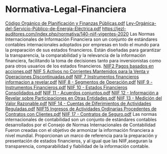 # Normativa-Legal-Financiera
[Código Orgánico de Planificación y Finanzas Públicas.pdf](https://github.com/Sofijara13/Normativa-Legal-Financiera/files/15110786/Codigo.Organico.de.Planificacion.y.Finanzas.Publicas.pdf)
[Ley-Orgánica-del-Servicio-Público-de-Energía-Eléctrica.pdf](https://github.com/Sofijara13/Normativa-Legal-Financiera/files/15110796/Ley-Organica-del-Servicio-Publico-de-Energia-Electrica.pdf)
https://jezl-auditores.com/index.php/normativa/140-niif-vigentes-2020 
Las Normas Internacionales de Información Financiera son un conjunto de estándares contables internacionales adoptados por empresas en todo el mundo para la preparación de sus estados financieros. Están diseñadas para garantizar la transparencia, la comparabilidad y la relevancia de la información financiera,  facilitando la toma de decisiones tanto para inversionistas como para otros usuarios de los estados financieros.
[NIIF2 Pagos basados en acciones.pdf](https://github.com/Sofijara13/Normativa-Legal-Financiera/files/15110904/NIIF2.Pagos.basados.en.acciones.pdf)
[NIIF 5 Activos no Corrientes Mantenidos para la Venta y Operaciones Discontinuadas.pdf](https://github.com/Sofijara13/Normativa-Legal-Financiera/files/15111037/NIIF.5.Activos.no.Corrientes.Mantenidos.para.la.Venta.y.Operaciones.Discontinuadas.pdf)
[NIIF 7 Instrumentos financieros informacion a revelar.pdf](https://github.com/Sofijara13/Normativa-Legal-Financiera/files/15111073/NIIF.7.Instrumentos.financieros.informacion.a.revelar.pdf)
[NIIF 8 - Segmentos de Operación.pdf](https://github.com/Sofijara13/Normativa-Legal-Financiera/files/15111110/NIIF.8.-.Segmentos.de.Operacion.pdf)
[NIIF 9 - Instrumentos Financieros.pdf](https://github.com/Sofijara13/Normativa-Legal-Financiera/files/15111166/NIIF.9.-.Instrumentos.Financieros.pdf)
[NIIF 10 - Estados Financieros Consolidados.pdf](https://github.com/Sofijara13/Normativa-Legal-Financiera/files/15111180/NIIF.10.-.Estados.Financieros.Consolidados.pdf)
[NIIF 11 - Acuerdos conjuntos.pdf](https://github.com/Sofijara13/Normativa-Legal-Financiera/files/15111210/NIIF.11.-.Acuerdos.conjuntos.pdf)
[NIIF 12 - Información a Revelar sobre Participaciones en Otras Entidades.pdf](https://github.com/Sofijara13/Normativa-Legal-Financiera/files/15111297/NIIF.12.-.Informacion.a.Revelar.sobre.Participaciones.en.Otras.Entidades.pdf)
[NIIF 13 - Medición del Valor Razonable.pdf](https://github.com/Sofijara13/Normativa-Legal-Financiera/files/15111306/NIIF.13.-.Medicion.del.Valor.Razonable.pdf)
[NIIF 14 - Cuentas de Diferimientos de Actividades Reguladas.pdf](https://github.com/Sofijara13/Normativa-Legal-Financiera/files/15111354/NIIF.14.-.Cuentas.de.Diferimientos.de.Actividades.Reguladas.pdf)
[NIIF15 Ingresos de Actividades Ordinarias Procedentes de Contratos con Clientes.pdf](https://github.com/Sofijara13/Normativa-Legal-Financiera/files/15111388/NIIF15.Ingresos.de.Actividades.Ordinarias.Procedentes.de.Contratos.con.Clientes.pdf)
[NIIF 17 - Contratos de Seguro.pdf](https://github.com/Sofijara13/Normativa-Legal-Financiera/files/15111520/NIIF.17.-.Contratos.de.Seguro.pdf)
Las normas internacionales de contabilidad son un conjunto de estándares contables desarrollados por el Consejo de Normas Internacionales de Contabilidad Fueron creadas con el objetivo de armonizar la información financiera a nivel mundial. Proporcionan un marco de referencia para la preparación y presentación de estados financieros, y al igual que las NIIF,aseguran la transparencia, comparabilidad y fiabilidad de la información contable.
